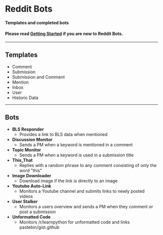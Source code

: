 # Reddit Bots
#### Templates and completed bots
#### Please read [Getting Started](https://github.com/harrelchris/reddit_bots/blob/master/GETTING_STARTED.md) if you are new to Reddit Bots.
---

## Templates
- Comment
- Submission
- Submission and Comment
- Mention
- Inbox
- User
- Historic Data

---
## Bots
- **BLS Responder**
  - Provides a link to BLS data when mentioned
- **Discussion Monitor**
  - Sends a PM when a keyword is mentioned in a comment
- **Topic Monitor**
  - Sends a PM when a keyword is used in a submission title
- **This_That**
  - Replies with a random phrase to any comment consisting of only the word "this"
- **Image Downloader**
  - Download image if the link is directly to an image
- **Youtube Auto-Link**
  - Monitors a Youtube channel and submits links to newly posted videos
- **User Stalker**
  - Monitors a users overview and sends a PM when they comment or post a submission
- **Unformatted Code**
  - Monitors /r/learnpython for unformatted code and links pastebin/gist.github
